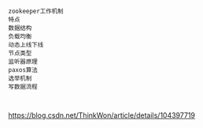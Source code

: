 ```
zookeeper工作机制
特点
数据结构
负载均衡
动态上线下线
节点类型
监听器原理
paxos算法
选举机制
写数据流程



```

https://blog.csdn.net/ThinkWon/article/details/104397719

